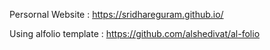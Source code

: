 Persornal Website : https://sridhareguram.github.io/

Using alfolio template : https://github.com/alshedivat/al-folio
